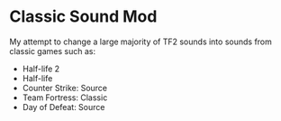 # Classic Sound Mod
My attempt to change a large majority of TF2 sounds into sounds from classic games such as:
- Half-life 2
- Half-life
- Counter Strike: Source
- Team Fortress: Classic
- Day of Defeat: Source

